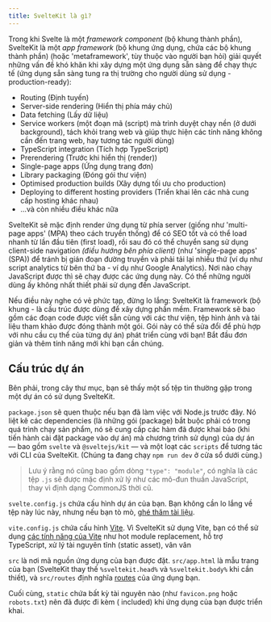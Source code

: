 ```yaml
---
title: SvelteKit là gì?
---
```


Trong khi Svelte là một _framework component_ (bộ khung thành phần), SvelteKit là một _app framework_ (bộ khung ứng dụng, chứa các bộ khung thành phần) (hoặc 'metaframework', tùy thuộc vào người bạn hỏi) giải quyết những vấn đề khó khăn khi xây dựng một ứng dụng sẵn sàng để chạy thực tế (ứng dụng sẳn sàng tung ra thị trường cho người dùng sử dụng - production-ready):

- Routing (Định tuyến)
- Server-side rendering (Hiển thị phía máy chủ)
- Data fetching (Lấy dữ liệu)
- Service workers (một đoạn mã (script) mà trình duyệt chạy nền (ở dưới background), tách khỏi trang web và giúp thực hiện các tính năng không cần đến trang web, hay tương tác người dùng)
- TypeScript integration (Tích hợp TypeScript)
- Prerendering (Trước khi hiển thị (render))
- Single-page apps (Ứng dụng trang đơn)
- Library packaging (Đóng gói thư viện)
- Optimised production builds (Xây dựng tối ưu cho production)
- Deploying to different hosting providers (Triển khai lên các nhà cung cấp hosting khác nhau)
- ...và còn nhiều điều khác nữa

SvelteKit sẽ mặc định render ứng dụng từ phía server (giống như 'multi-page apps' (MPA) theo cách truyền thống) để có SEO tốt và có thể load nhanh từ lần đầu tiên (first load), rồi sau đó có thể chuyển sang sử dụng client-side navigation _(điều hướng bên phía client)_ (như 'single-page apps' (SPA)) để tránh bị gián đoạn đường truyền và phải tải lại nhiều thứ (ví dụ như script analytics từ bên thứ ba - ví dụ như Google Analytics). Nơi nào chạy JavaScript được thì sẽ chạy được các ứng dụng này. Có thể những người dùng ấy không nhất thiết phải sử dụng đến JavaScript.

Nếu điều này nghe có vẻ phức tạp, đừng lo lắng: SvelteKit là framework (bộ khung - là cấu trúc được dùng để xây dựng phần mềm. Framework sẽ bao gồm các đoạn code được viết sẵn cùng với các thư viện, tệp hình ảnh và tài liệu tham khảo được đóng thành một gói. Gói này có thể sửa đổi để phù hợp với nhu cầu cụ thể của từng dự án) phát triển cùng với bạn! Bắt đầu đơn giản và thêm tính năng mới khi bạn cần chúng.

## Cấu trúc dự án

Bên phải, trong cây thư mục, bạn sẽ thấy một số tệp tin thường gặp trong một dự án có sử dụng SvelteKit.

`package.json` sẽ quen thuộc nếu bạn đã làm việc với Node.js trước đây. Nó liệt kê các dependencies (là những gói (package) bắt buộc phải có trong quá trình chạy sản phẩm, nó sẽ cung cấp các hàm đã được khai báo (khi tiến hành cài đặt package vào dự án) mà chương trình sử dụng) của dự án — bao gồm `svelte` và `@sveltejs/kit` — và một loạt các `scripts` để tương tác với CLI của SvelteKit. (Chúng ta đang chạy `npm run dev` ở cửa sổ dưới cùng.)

> Lưu ý rằng nó cũng bao gồm dòng `"type": "module"`, có nghĩa là các tệp `.js` sẽ được mặc định xử lý như các mô-đun thuần JavaScript, thay vì định dạng CommonJS thời cũ.

`svelte.config.js` chứa cấu hình dự án của bạn. Bạn không cần lo lắng về tệp này lúc này, nhưng nếu bạn tò mò, [ghé thăm tài liệu](https://kit.svelte.dev/docs/configuration).

`vite.config.js` chứa cấu hình [Vite](https://vitejs.dev/). Vì SvelteKit sử dụng Vite, bạn có thể sử dụng [các tính năng của Vite](https://vitejs.dev/guide/features.html) như hot module replacement, hỗ trợ TypeScript, xử lý tài nguyên tĩnh (static asset), vân vân

`src` là nơi mã nguồn ứng dụng của bạn được đặt. `src/app.html` là mẫu trang của bạn (SvelteKit thay thế `%sveltekit.head%` và `%sveltekit.body%` khi cần thiết), và `src/routes` định nghĩa [routes](/tutorial/pages) của ứng dụng bạn.

Cuối cùng, `static` chứa bất kỳ tài nguyên nào (như `favicon.png` hoặc `robots.txt`) nên đã được đi kèm ( included) khi ứng dụng của bạn được triển khai.
